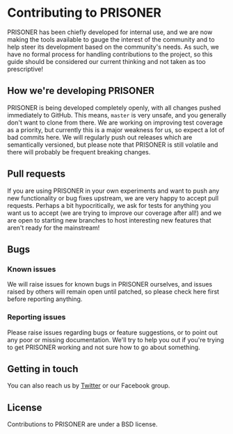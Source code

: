 # Contributing to PRISONER

PRISONER has been chiefly developed for internal use, and we are now making the
tools available to gauge the interest of the community and to help steer its
development based on the community's needs. As such, we have no formal process
for handling contributions to the project, so this guide should be considered
our current thinking and not taken as too prescriptive!

## How we're developing PRISONER

PRISONER is being developed completely openly, with all changes pushed
immediately to GitHub. This means, `master` is very unsafe, and you generally
don't want to clone from there. We are working on improving test coverage as a
priority, but currently this is a major weakness for us, so expect a lot of bad
commits here. We will regularly push out releases which are semantically
versioned, but please note that PRISONER is still volatile and there will
probably be frequent breaking changes.

## Pull requests

If you are using PRISONER in your own experiments and want to push any new
functionality or bug fixes upstream, we are very happy to accept pull requests.
Perhaps a bit hypocritically, we ask for tests for anything you want us
to accept (we are trying to improve our coverage after all!) and we are open to
starting new branches to host interesting new features that aren't ready for the
mainstream!

## Bugs

### Known issues

We will raise issues for known bugs in PRISONER ourselves, and issues raised
by others will remain open until patched, so please check here first before
reporting anything. 

### Reporting issues

Please raise issues regarding bugs or feature suggestions, or to point out any
poor or missing documentation. We'll try to help you out if you're trying to get
PRISONER working and not sure how to go about something.

## Getting in touch

You can also reach us by [Twitter](https://twitter.com/EthicsPRISONER) or our
Facebook group.

## License
Contributions to PRISONER are under a BSD license.